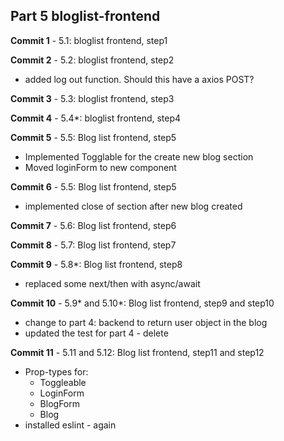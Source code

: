 ## Part 5 bloglist-frontend

**Commit 1** - 5.1: bloglist frontend, step1

**Commit 2** - 5.2: bloglist frontend, step2
  - added log out function. Should this have a axios POST?

**Commit 3** - 5.3: bloglist frontend, step3

**Commit 4** - 5.4*: bloglist frontend, step4

**Commit 5** - 5.5: Blog list frontend, step5
  - Implemented Togglable for the create new blog section
  - Moved loginForm to new component

**Commit 6** - 5.5: Blog list frontend, step5
  - implemented close of section after new blog created

**Commit 7** - 5.6: Blog list frontend, step6
  
**Commit 8** - 5.7: Blog list frontend, step7

**Commit 9** - 5.8*: Blog list frontend, step8
  - replaced some next/then with async/await

**Commit 10** - 5.9* and 5.10*: Blog list frontend, step9 and step10
  - change to part 4: backend to return user object in the blog
  - updated the test for part 4 - delete

**Commit 11** - 5.11 and 5.12: Blog list frontend, step11 and step12
  - Prop-types for:
    - Toggleable
    - LoginForm
    - BlogForm
    - Blog
  - installed eslint - again

